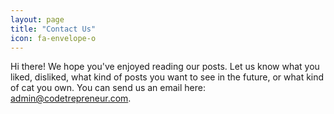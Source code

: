 ```yaml
---
layout: page
title: "Contact Us"
icon: fa-envelope-o
---
```


Hi there! We hope you've enjoyed reading our posts. Let us know what you liked, disliked, what kind of posts you want to see in the future, or what kind of cat you own. You can send us an email here: <admin@codetrepreneur.com>. 